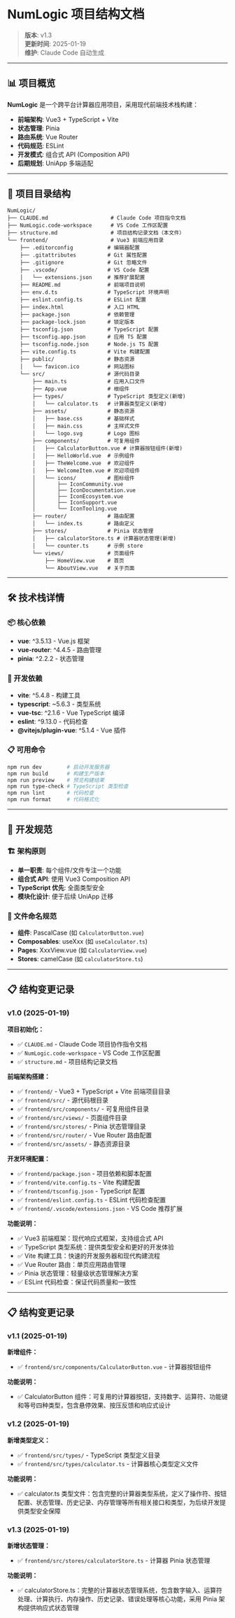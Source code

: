 # NumLogic 项目结构文档

> **版本**: v1.3  
> **更新时间**: 2025-01-19  
> **维护**: Claude Code 自动生成

---

## 📊 项目概览

**NumLogic** 是一个跨平台计算器应用项目，采用现代前端技术栈构建：

- **前端架构**: Vue3 + TypeScript + Vite
- **状态管理**: Pinia
- **路由系统**: Vue Router
- **代码规范**: ESLint
- **开发模式**: 组合式 API (Composition API)
- **后期规划**: UniApp 多端适配

---

## 📁 项目目录结构

```
NumLogic/
├── CLAUDE.md                    # Claude Code 项目指令文档
├── NumLogic.code-workspace      # VS Code 工作区配置
├── structure.md                 # 项目结构记录文档（本文件）
└── frontend/                    # Vue3 前端应用目录
    ├── .editorconfig           # 编辑器配置
    ├── .gitattributes          # Git 属性配置
    ├── .gitignore              # Git 忽略文件
    ├── .vscode/                # VS Code 配置
    │   └── extensions.json     # 推荐扩展配置
    ├── README.md               # 前端项目说明
    ├── env.d.ts                # TypeScript 环境声明
    ├── eslint.config.ts        # ESLint 配置
    ├── index.html              # 入口 HTML
    ├── package.json            # 依赖管理
    ├── package-lock.json       # 锁定版本
    ├── tsconfig.json           # TypeScript 配置
    ├── tsconfig.app.json       # 应用 TS 配置
    ├── tsconfig.node.json      # Node.js TS 配置
    ├── vite.config.ts          # Vite 构建配置
    ├── public/                 # 静态资源
    │   └── favicon.ico         # 网站图标
    └── src/                    # 源代码目录
        ├── main.ts             # 应用入口文件
        ├── App.vue             # 根组件
        ├── types/              # TypeScript 类型定义(新增)
        │   └── calculator.ts   # 计算器类型定义(新增)
        ├── assets/             # 静态资源
        │   ├── base.css        # 基础样式
        │   ├── main.css        # 主样式文件
        │   └── logo.svg        # Logo 图标
        ├── components/         # 可复用组件
        │   ├── CalculatorButton.vue # 计算器按钮组件(新增)
        │   ├── HelloWorld.vue  # 示例组件
        │   ├── TheWelcome.vue  # 欢迎组件
        │   ├── WelcomeItem.vue # 欢迎项组件
        │   └── icons/          # 图标组件
        │       ├── IconCommunity.vue
        │       ├── IconDocumentation.vue
        │       ├── IconEcosystem.vue
        │       ├── IconSupport.vue
        │       └── IconTooling.vue
        ├── router/             # 路由配置
        │   └── index.ts        # 路由定义
        ├── stores/             # Pinia 状态管理
        │   ├── calculatorStore.ts # 计算器状态管理(新增)
        │   └── counter.ts      # 示例 store
        └── views/              # 页面组件
            ├── HomeView.vue    # 首页
            └── AboutView.vue   # 关于页面
```

---

## 🛠 技术栈详情

### 📦 核心依赖
- **vue**: ^3.5.13 - Vue.js 框架
- **vue-router**: ^4.4.5 - 路由管理
- **pinia**: ^2.2.2 - 状态管理

### 🔧 开发依赖
- **vite**: ^5.4.8 - 构建工具
- **typescript**: ~5.6.3 - 类型系统
- **vue-tsc**: ^2.1.6 - Vue TypeScript 编译
- **eslint**: ^9.13.0 - 代码检查
- **@vitejs/plugin-vue**: ^5.1.4 - Vue 插件

### 📋 可用命令
```bash
npm run dev        # 启动开发服务器
npm run build      # 构建生产版本
npm run preview    # 预览构建结果
npm run type-check # TypeScript 类型检查
npm run lint       # 代码检查
npm run format     # 代码格式化
```

---

## 🎯 开发规范

### 🏗 架构原则
- **单一职责**: 每个组件/文件专注一个功能
- **组合式 API**: 使用 Vue3 Composition API
- **TypeScript 优先**: 全面类型安全
- **模块化设计**: 便于后续 UniApp 迁移

### 📏 文件命名规范
- **组件**: PascalCase (如 `CalculatorButton.vue`)
- **Composables**: useXxx (如 `useCalculator.ts`)
- **Pages**: XxxView.vue (如 `CalculatorView.vue`)
- **Stores**: camelCase (如 `calculatorStore.ts`)

---

## 📋 结构变更记录

### v1.0 (2025-01-19)
**项目初始化：**
- ✅ `CLAUDE.md` - Claude Code 项目协作指令文档
- ✅ `NumLogic.code-workspace` - VS Code 工作区配置
- ✅ `structure.md` - 项目结构记录文档

**前端架构搭建：**
- ✅ `frontend/` - Vue3 + TypeScript + Vite 前端项目目录
- ✅ `frontend/src/` - 源代码根目录
- ✅ `frontend/src/components/` - 可复用组件目录
- ✅ `frontend/src/views/` - 页面组件目录
- ✅ `frontend/src/stores/` - Pinia 状态管理目录
- ✅ `frontend/src/router/` - Vue Router 路由配置
- ✅ `frontend/src/assets/` - 静态资源目录

**开发环境配置：**
- ✅ `frontend/package.json` - 项目依赖和脚本配置
- ✅ `frontend/vite.config.ts` - Vite 构建配置
- ✅ `frontend/tsconfig.json` - TypeScript 配置
- ✅ `frontend/eslint.config.ts` - ESLint 代码检查配置
- ✅ `frontend/.vscode/extensions.json` - VS Code 推荐扩展

**功能说明：**
- ✅ Vue3 前端框架：现代响应式框架，支持组合式 API
- ✅ TypeScript 类型系统：提供类型安全和更好的开发体验
- ✅ Vite 构建工具：快速的开发服务器和现代构建流程
- ✅ Vue Router 路由：单页应用路由管理
- ✅ Pinia 状态管理：轻量级状态管理解决方案
- ✅ ESLint 代码检查：保证代码质量和一致性

---

## 📋 结构变更记录

### v1.1 (2025-01-19)
**新增组件：**
- ✅ `frontend/src/components/CalculatorButton.vue` - 计算器按钮组件

**功能说明：**
- ✅ CalculatorButton 组件：可复用的计算器按钮，支持数字、运算符、功能键和等号四种类型，包含悬停效果、按压反馈和响应式设计

### v1.2 (2025-01-19)
**新增类型定义：**
- ✅ `frontend/src/types/` - TypeScript 类型定义目录
- ✅ `frontend/src/types/calculator.ts` - 计算器核心类型定义文件

**功能说明：**
- ✅ calculator.ts 类型文件：包含完整的计算器类型系统，定义了操作符、按钮配置、状态管理、历史记录、内存管理等所有相关接口和类型，为后续开发提供类型安全保障

### v1.3 (2025-01-19)
**新增状态管理：**
- ✅ `frontend/src/stores/calculatorStore.ts` - 计算器 Pinia 状态管理

**功能说明：**
- ✅ calculatorStore.ts：完整的计算器状态管理系统，包含数字输入、运算符处理、计算执行、内存操作、历史记录、错误处理等核心功能，采用 Pinia 架构提供响应式状态管理